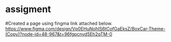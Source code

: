 # assigment
#Created a page using fingma link attached below.
https://www.figma.com/design/Vp0EHuNohIS6tCofGaEksZ/BoxCar-Theme-(Copy)?node-id=48-967&t=96fgpcnyd5Eh2qTM-0
